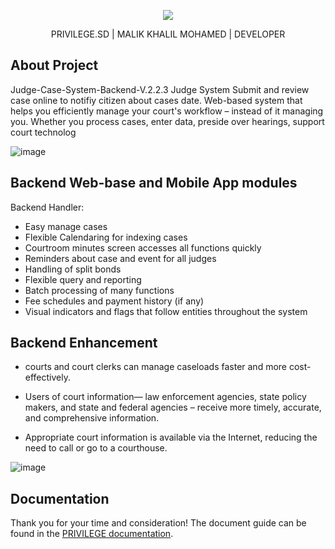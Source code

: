 

<p align="center"><img src="https://scontent.fkrt5-2.fna.fbcdn.net/v/t1.6435-9/118497509_1001480233620251_7873125946178401628_n.png?_nc_cat=110&ccb=1-5&_nc_sid=09cbfe&_nc_eui2=AeFphoaffqNCvVR9_GkWpMHEzU-cDW8OTtLNT5wNbw5O0qjHXlWBFQetEIrNCWvlOPf5Uy7NWvIEKYTjOK8bA-Tx&_nc_ohc=-0oOyBM8DwoAX_F_3P2&_nc_ht=scontent.fkrt5-2.fna&oh=00_AT8SJUBl7HVPB94wkrLjm9z8hvyCKjmraJbF_PvdIvx65A&oe=621DD7B4"></p>

<p align="center">
PRIVILEGE.SD | MALIK KHALIL MOHAMED | DEVELOPER
</p>

## About Project

Judge-Case-System-Backend-V.2.2.3
Judge System Submit and review case online to notifiy citizen about cases date. 
Web-based system that helps you efficiently manage your court's workflow – instead of it managing you. Whether you process cases, enter data, preside over hearings, support court technolog


![image](https://user-images.githubusercontent.com/58854765/151765977-7dd73e3c-6e4c-42a6-b2ed-8255bae39885.png)


## Backend Web-base and Mobile App modules 

Backend Handler:
- Easy manage cases
- Flexible Calendaring for indexing cases
- Courtroom minutes screen accesses all functions quickly
- Reminders about case and event for all judges
- Handling of split bonds
- Flexible query and reporting
- Batch processing of many functions
- Fee schedules and payment history (if any)
- Visual indicators and flags that follow entities throughout the system


## Backend Enhancement 

- courts and court clerks can manage caseloads faster and more cost-effectively.

- Users of  court information— law enforcement agencies, state policy makers, and state and federal agencies – receive more timely, accurate, and comprehensive information.

- Appropriate court information is available via the Internet, reducing the need to call or go to a courthouse.


![image](https://user-images.githubusercontent.com/58854765/151771118-67708875-8a91-4d39-ba7a-f1b62b9100d7.png)


## Documentation

Thank you for your time and consideration! The document guide can be found in the [PRIVILEGE documentation](https://privilege.sd/).


